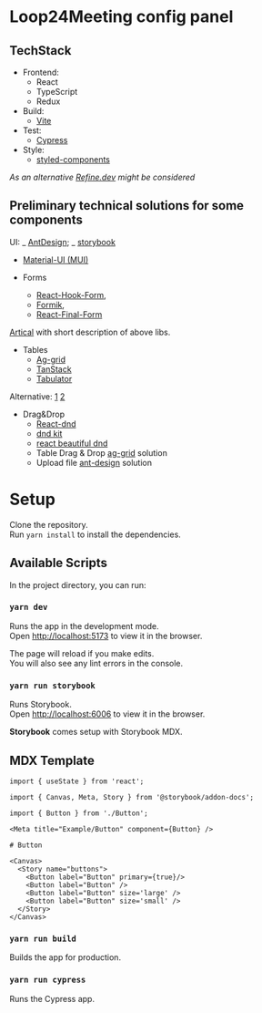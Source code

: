 # Loop24Meeting config panel

## TechStack

- Frontend:
  - React
  - TypeScript
  - Redux
- Build:
  - [Vite]('https://vitejs.dev/')
- Test:
  - [Cypress]("https://www.cypress.io/")
- Style:
  - [styled-components]("https://styled-components.com/")

_As an alternative [Refine.dev]("https://refine.dev/") might be considered_

## Preliminary technical solutions for some components

UI:
_ [AntDesign]("https://ant.design/");
_ [storybook]("https://storybook.js.org/")

- [Material-UI (MUI)]("https://mui.com/")

- Forms
  - [React-Hook-Form]('https://react-hook-form.com/"),
  - [Formik]("https://formik.org/"),
  - [React-Final-Form]("https://final-form.org/react")

[Artical]("https://javascript.plainenglish.io/3-best-react-form-libraries-every-react-developer-should-know-43888f8a969d") with short description of above libs.

- Tables
  - [Ag-grid]("https://www.ag-grid.com/")
  - [TanStack]("https://tanstack.com/table/v8")
  - [Tabulator]("https://tabulator.info/")

Alternative:
[1]("https://www.libhunt.com/l/typescript/topic/table")
[2]("https://reactscript.com/best-data-table/")

- Drag&Drop
  - [React-dnd]("https://react-dnd.github.io/react-dnd/about")
  - [dnd kit]("https://github.com/clauderic/dnd-kit")
  - [react beautiful dnd]("https://github.com/atlassian/react-beautiful-dnd/")
  - Table Drag & Drop [ag-grid]("https://www.ag-grid.com/javascript-data-grid/row-dragging/#dragging--row-grouping") solution
  - Upload file [ant-design]("https://ant.design/components/upload#components-upload-demo-drag") solution


# Setup

Clone the repository.\
Run `yarn install` to install the dependencies.

## Available Scripts

In the project directory, you can run:

### `yarn dev`

Runs the app in the development mode.\
Open [http://localhost:5173](http://localhost:5173) to view it in the browser.

The page will reload if you make edits.\
You will also see any lint errors in the console.

### `yarn run storybook`

Runs Storybook.\
Open [http://localhost:6006](http://localhost:6006) to view it in the browser.

**Storybook** comes setup with Storybook MDX.

## MDX Template

```mdx
import { useState } from 'react';

import { Canvas, Meta, Story } from '@storybook/addon-docs';

import { Button } from './Button';

<Meta title="Example/Button" component={Button} />

# Button

<Canvas>
  <Story name="buttons">
    <Button label="Button" primary={true}/>
    <Button label="Button" />
    <Button label="Button" size='large' />
    <Button label="Button" size='small' />
  </Story>
</Canvas>
```

### `yarn run build`

Builds the app for production.

### `yarn run cypress`

Runs the Cypress app.
